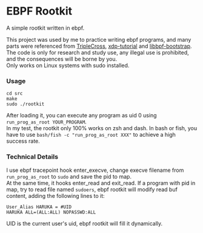 # EBPF Rootkit

A simple rootkit written in ebpf.  
  
This project was used by me to practice writing ebpf programs, and many parts were referenced from [TripleCross](https://github.com/h3xduck/TripleCross), [xdp-tutorial](https://github.com/xdp-project/xdp-tutorial) and [libbpf-bootstrap](https://github.com/libbpf/libbpf-bootstrap).  
The code is only for research and study use, any illegal use is prohibited, and the consequences will be borne by you.  
Only works on Linux systems with sudo installed.  

### Usage
```
cd src
make
sudo ./rootkit
```

After loading it, you can execute any program as uid 0 using `run_prog_as_root YOUR_PROGRAM`.  
In my test, the rootkit only 100% works on zsh and dash. In bash or fish, you have to use `bash/fish -c "run_prog_as_root XXX"` to achieve a high success rate.  

### Technical Details

I use ebpf tracepoint hook enter_execve, change execve filename from `run_prog_as_root` to `sudo` and save the pid to map.  
At the same time, it hooks enter_read and exit_read. If a program with pid in map, try to read file named `sudoers`, ebpf rootkit will modify read buf content, adding the following lines to it:  
```
User_Alias HARUKA = #UID
HARUKA ALL=(ALL:ALL) NOPASSWD:ALL
```
UID is the current user's uid, ebpf rootkit will fill it dynamically.  
